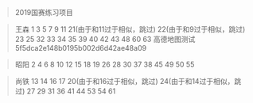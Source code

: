 > 2019国赛练习项目

>王森
1  3  5  7  9  11  21(由于和11过于相似，跳过)  22(由于和9过于相似，跳过)  23  25  32
33  34  35  39  40  42  43  48  60  63
高德地图测试          5f5dca2e148b0195b002d6d42ae48a09

>昭阳
2  4  6  8  10  12  15  18   19  26  28  30
37  38  45  49  50  55

>尚铁
13  14  16  17  20(由于和16过于相似，跳过)  24(由于和14过于相似，跳过)  27  29  31  36  41  44  53  54  61
